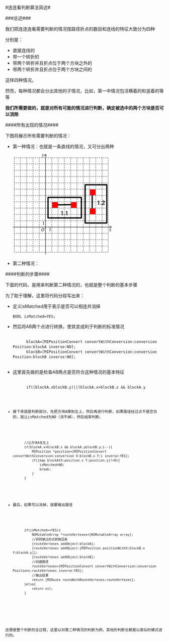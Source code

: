 #连连看判断算法简述#

###总述###

我们把连连连看需要判断的情况按路径折点的数目和连线的特征大致分为四种

分别是：

* 直接连线的
* 带一个转折的
* 带两个转折并且折点位于两个方块之外的
* 带两个转折并且折点位于两个方块之间的

这样四种情况。

然而，每种情况都会分出其他的子情况，比如，第一中情况包活横着的和竖着的等等

**我们所需要做的，就是对所有可能的情况进行判断，确定被选中的两个方块是否可以消除**

####所有出现的情况####

下图将展示所有需要判断的情况：

* 第一种情况：也就是一条直线的情况，又可分出两种

	![](情况1.png)

* 第二种情况：

####判断的步骤####

下面的代码，是用来判断第二种情况的，也就是整个判断的基本步骤

为了助于理解，这里将代码分段写出来：

* 定义isMatched用于表示是否可以相连并消掉

	<pre><code>BOOL isMatched=YES;</code></pre>


* 然后将AB两个点进行转换，使其变成利于判断的标准情况

	<pre><code>
		blockA=[MIPositionConvert convertWithConversion:conversion Position:blockA inverse:NO];
		blockB=[MIPositionConvert convertWithConversion:conversion Position:blockB inverse:NO];
	</code></pre>

* 这里首先做的是检查AB两点是否符合这种情况的基本特征

	<pre><code>
    	if((blockA.x<blockB.x && blockA.y>blockB.y)||(blockA.x>blockB.x && blockA.y<blockB.y)){
        	//判断部分
        	//判断之后..
    	}else{
        	return nil;
    	}
    </code></pre>

* 接下来就是判断部分，先把方块A移到左上，然后再进行判断，如果路径经过点不是空白的，就让isMatched为NO（消不掉），然后结束判断。

	<pre><code>
        //让方块A在左上
        if(blockA.x>blockB.x && blockA.y<blockB.y){
            MIPosition *positionTemp=blockB;
            blockB=blockA;
            blockA=positionTemp;
        }
    	//向右
        for(int i=blockA.x+1;i<=blockB.x;i++){
            MIPosition *position=position=[MIPositionConvert convertWithConversion:conversion X:i Y:blockA.y inverse:YES];
            if([map blockAtX:position.x Y:position.y]!=0){
                isMatched=NO;
                break;
            }
        }
        //向下
        for(int i=blockA.y-1;i>blockB.y;i--){
            MIPosition *position=[MIPositionConvert convertWithConversion:conversion X:blockB.x Y:i inverse:YES];
            if([map blockAtX:position.x Y:position.y]!=0){
                isMatched=NO;
                break;
            }
        }
	</code></pre>
	
* 最后，如果可以消掉，就要输出路径
	<pre><code>
		if(isMatched==YES){
            NSMutableArray *routeVertexes=[NSMutableArray array];
  			//将转换过的点转换回来
            [routeVertexes addObject:blockA];
            [routeVertexes addObject:[MIPosition positionWithX:blockB.x Y:blockA.y]];
            [routeVertexes addObject:blockB];
            //创建路径
            routeVertexes=[MIPositionConvert convertWithConversion:conversion Positions:routeVertexes inverse:YES];
            //输出结果
            return [MIRoute routeWithRouteVertexes:routeVertexes];
        }else{
            return nil;
        }
	</code></pre>
	
这便是整个判断的全过程，这里以对第二种情况的判断为例，其他的判断也都是以类似的模式进行的。